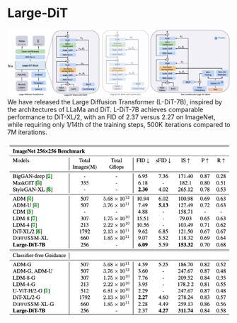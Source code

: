 # Large-DiT

![image](./assets/teaser.png)
We have released the Large Diffusion Transformer (L-DiT-7B), inspired by the architectures of LLaMa and DiT. L-DiT-7B achieves comparable performance to DiT-XL/2, with an FID of 2.37 versus 2.27 on ImageNet, while requiring only 1/14th of the training steps, 500K iterations compared to 7M iterations.


![image](./assets/table.png)

